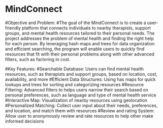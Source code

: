 # MindConnect
#Objective and Problem:
#The goal of the MindConnect is to create a user-friendly platform that connects individuals to nearby therapists, support groups, and mental health resources tailored to their personal needs. The project addresses the problem of mental health and finding the right help for each person. By leveraging hash maps and trees for data organization and efficient searching, the program will enable users to quickly find resources that fit with their personal problems along with other advanced filters, such as factoring in cost.

#Key Features:
#Searchable Database: Users can find mental health resources, such as therapists and support groups, based on location, cost, availability, and more
#Efficient Data Structures: Using has maps for quick lookups and trees for sorting and categorizing resources
#Resource Filtering: Advanced filters to helps users narrow their search based on personal preferences, such as language and type of mental health service
#Interactive Map: Visualization of nearby resources using geolocation
#Personalized Matching: Collect user input about their needs, preferences, and location, and match them with resources
#Review and rating System: Allow user to anonymously review and rate resources to help other make informed decisions
